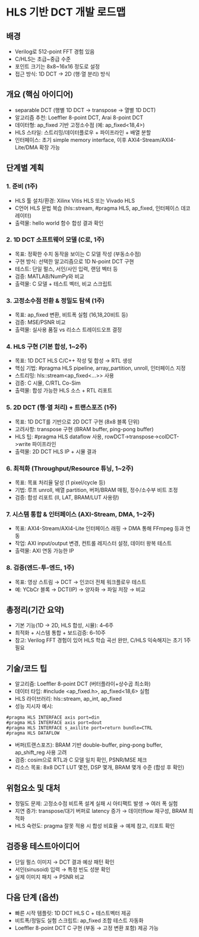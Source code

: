 # HLS 기반 DCT 개발 로드맵

## 배경

* Verilog로 512-point FFT 경험 있음
* C/HLS는 초급~중급 수준
* 포인트 크기는 8x8~16x16 정도로 설정
* 접근 방식: 1D DCT -> 2D (행·열 분리) 방식

## 개요 (핵심 아이디어)

* separable DCT (행별 1D DCT -> transpose -> 열별 1D DCT)
* 알고리즘 추천: Loeffler 8-point DCT, Arai 8-point DCT
* 데이터형: ap_fixed 기반 고정소수점 (예: ap_fixed<18,4>)
* HLS 스타일: 스트리밍/데이터플로우 + 파이프라인 + 배열 분할
* 인터페이스: 초기 simple memory interface, 이후 AXI4-Stream/AXI4-Lite/DMA 확장 가능

## 단계별 계획

### 1. 준비 (1주)

* HLS 툴 설치/환경: Xilinx Vitis HLS 또는 Vivado HLS
* C언어 HLS 문법 복습 (hls::stream, #pragma HLS, ap_fixed, 인터페이스 데코레이터)
* 출력물: hello world 함수 합성 결과 확인

### 2. 1D DCT 소프트웨어 모델 (C로, 1주)

* 목표: 정확한 수치 동작을 보이는 C 모델 작성 (부동소수점)
* 구현 방식: 선택한 알고리즘으로 1D N-point DCT 구현
* 테스트: 단일 펄스, 서인/사인 입력, 랜덤 벡터 등
* 검증: MATLAB/NumPy와 비교
* 출력물: C 모델 + 테스트 벡터, 비교 스크립트

### 3. 고정소수점 전환 & 정밀도 탐색 (1주)

* 목표: ap_fixed 변환, 비트폭 실험 (16,18,20비트 등)
* 검증: MSE/PSNR 비교
* 출력물: 실사용 품질 vs 리소스 트레이드오프 결정

### 4. HLS 구현 (기본 합성, 1~2주)

* 목표: 1D DCT HLS C/C++ 작성 및 합성 → RTL 생성
* 핵심 기법: #pragma HLS pipeline, array_partition, unroll, 인터페이스 지정
* 스트리밍: hls::stream<ap_fixed<...>> 사용
* 검증: C 시뮬, C/RTL Co-Sim
* 출력물: 합성 가능한 HLS 소스 + RTL 리포트

### 5. 2D DCT (행·열 처리) + 트랜스포즈 (1주)

* 목표: 1D DCT를 기반으로 2D DCT 구현 (8x8 블록 단위)
* 고려사항: transpose 구현 (BRAM buffer, ping-pong buffer)
* HLS 팁: #pragma HLS dataflow 사용, rowDCT->transpose->colDCT->write 파이프라인
* 출력물: 2D DCT HLS IP + 시뮬 결과

### 6. 최적화 (Throughput/Resource 튜닝, 1~2주)

* 목표: 목표 처리율 달성 (1 pixel/cycle 등)
* 기법: 루프 unroll, 배열 partition, 버퍼/BRAM 매핑, 정수/소수부 비트 조정
* 검증: 합성 리포트 (II, LAT, BRAM/LUT 사용량)

### 7. 시스템 통합 & 인터페이스 (AXI-Stream, DMA, 1~2주)

* 목표: AXI4-Stream/AXI4-Lite 인터페이스 래핑 → DMA 통해 FFmpeg 등과 연동
* 작업: AXI input/output 변경, 컨트롤 레지스터 설정, 데이터 왕복 테스트
* 출력물: AXI 연동 가능한 IP

### 8. 검증(엔드-투-엔드, 1주)

* 목표: 영상 스트림 → DCT → 인코더 전체 워크플로우 테스트
* 예: YCbCr 블록 → DCT(IP) → 양자화 → 파일 저장 → 비교

## 총정리(기간 요약)

* 기본 기능(1D → 2D, HLS 합성, 시뮬): 4–6주
* 최적화 + 시스템 통합 + 보드검증: 6–10주
* 참고: Verilog FFT 경험이 있어 HLS 학습 곡선 완만, C/HLS 익숙해지는 초기 1주 필요

## 기술/코드 팁

* 알고리즘: Loeffler 8-point DCT (버터플라이+상수곱 최소화)
* 데이터 타입: #include <ap_fixed.h>, ap_fixed<18,6> 실험
* HLS 라이브러리: hls::stream<T>, ap_int, ap_fixed
* 성능 지시자 예시:

```
#pragma HLS INTERFACE axis port=din
#pragma HLS INTERFACE axis port=dout
#pragma HLS INTERFACE s_axilite port=return bundle=CTRL
#pragma HLS DATAFLOW
```

* 버퍼(트랜스포즈): BRAM 기반 double-buffer, ping-pong buffer, ap_shift_reg 사용 고려
* 검증: cosim으로 RTL과 C 모델 일치 확인, PSNR/MSE 체크
* 리소스 목표: 8x8 DCT LUT 몇천, DSP 몇개, BRAM 몇개 수준 (합성 후 확인)

## 위험요소 및 대처

* 정밀도 문제: 고정소수점 비트폭 설계 실패 시 아티팩트 발생 → 여러 폭 실험
* 지연 증가: transpose/대기 버퍼로 latency 증가 → 데이터flow 재구성, BRAM 최적화
* HLS 숙련도: pragma 잘못 적용 시 합성 비효율 → 예제 참고, 리포트 확인

## 검증용 테스트아이디어

* 단일 펄스 이미지 → DCT 결과 예상 패턴 확인
* 서인(sinusoid) 입력 → 특정 빈도 성분 확인
* 실제 이미지 패치 → PSNR 비교

## 다음 단계 (옵션)

* 빠른 시작 템플릿: 1D DCT HLS C + 테스트벡터 제공
* 비트폭/정밀도 실험 스크립트: ap_fixed 조합 테스트 자동화
* Loeffler 8-point DCT C 구현 (부동 → 고정 변환 포함) 제공 가능
